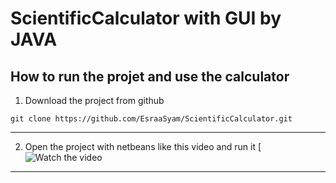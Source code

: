 # ScientificCalculator with GUI by JAVA

## How to run the projet and use the calculator

1. Download the project from github
```
git clone https://github.com/EsraaSyam/ScientificCalculator.git
```
---
2. Open the project with netbeans like this video and run it
[![Watch the video](https://drive.google.com/file/d/1h4XN2g2YotF-Cz3rX5IziicKSbcauG0P/view?usp=sharing)
---



